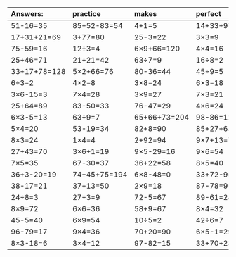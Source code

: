 | Answers: | practice | makes | perfect | ! |
| :--- | :--- | :--- | :--- | :--- |
| 51-16=35 | 85+52-83=54 | 4+1=5 | 14+33+97=144 | 44-13=31 | 
| 17+31+21=69 | 3+77=80 | 25-3=22 | 3×3=9 | 56-15=41 | 
| 75-59=16 | 12÷3=4 | 6×9+66=120 | 4×4=16 | 98+43+57=198 | 
| 25+46=71 | 21+21=42 | 63÷7=9 | 16÷8=2 | 9×3+41=68 | 
| 33+17+78=128 | 5×2+66=76 | 80-36=44 | 45÷9=5 | 70+7=77 | 
| 6÷3=2 | 4×2=8 | 3×8=24 | 6×3=18 | 42+26=68 | 
| 3×6-15=3 | 7×4=28 | 3×9=27 | 7×3=21 | 2×5+3=13 | 
| 25+64=89 | 83-50=33 | 76-47=29 | 4×6=24 | 71+1=72 | 
| 6×3-5=13 | 63÷9=7 | 65+66+73=204 | 98-86=12 | 5×7=35 | 
| 5×4=20 | 53-19=34 | 82+8=90 | 85+27+63=175 | 9×8=72 | 
| 8×3=24 | 1×4=4 | 2+92=94 | 9×7+13=76 | 12÷2=6 | 
| 27+43=70 | 3×6+1=19 | 9×5-29=16 | 9×6=54 | 72+22=94 | 
| 7×5=35 | 67-30=37 | 36+22=58 | 8×5=40 | 82+47+79=208 | 
| 36+3-20=19 | 74+45+75=194 | 6×8-48=0 | 33+72-95=10 | 2×6=12 | 
| 38-17=21 | 37+13=50 | 2×9=18 | 87-78=9 | 6×3+58=76 | 
| 24÷8=3 | 27÷3=9 | 72-5=67 | 89-61=28 | 7×8=56 | 
| 8×9=72 | 6×6=36 | 58+9=67 | 8×4=32 | 66-58=8 | 
| 45-5=40 | 6×9=54 | 10÷5=2 | 42÷6=7 | 3×7=21 | 
| 96-79=17 | 9×4=36 | 70+20=90 | 6×5-1=29 | 2×4+31=39 | 
| 8×3-18=6 | 3×4=12 | 97-82=15 | 33+70+23=126 | 14÷2=7 | 

